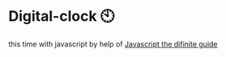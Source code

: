 # Digital-clock 🕙 
this time with javascript by help of <a href="https://www.oreilly.com/library/view/javascript-the-definitive/0596101996/">Javascript the difinite guide</a>
